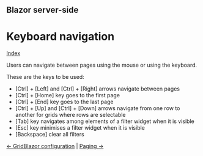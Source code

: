 ## Blazor server-side

# Keyboard navigation

[Index](Documentation.md)

Users can navigate between pages using the mouse or using the keyboard.

These are the keys to be used:

- [Ctrl] + [Left] and [Ctrl] + [Right] arrows navigate between pages
- [Ctrl] + [Home] key goes to the first page
- [Ctrl] + [End] key goes to the last page
- [Ctrl] + [Up] and [Ctrl] + [Down] arrows navigate from one row to another for grids where rows are selectable
- [Tab] key navigates among elements of a filter widget when it is visible
- [Esc] key minimises a filter widget when it is visible
- [Backspace] clear all filters

[<- GridBlazor configuration](GridBlazor_configuration.md) | [Paging ->](Paging.md)